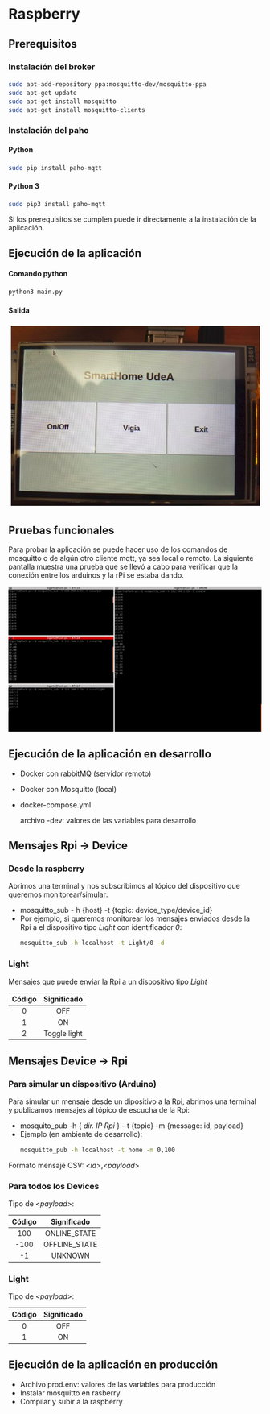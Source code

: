 # Raspberry #

## Prerequisitos ##

### Instalación del broker ###

```bash
sudo apt-add-repository ppa:mosquitto-dev/mosquitto-ppa
sudo apt-get update
sudo apt-get install mosquitto
sudo apt-get install mosquitto-clients
```

### Instalación del paho ###

#### Python ####

```bash
sudo pip install paho-mqtt
```

#### Python 3 ####

```bash
sudo pip3 install paho-mqtt
```

Si los prerequisitos se cumplen puede ir directamente a la instalación de la aplicación.

## Ejecución de la aplicación ##

#### Comando python ####

```bash
python3 main.py
```

#### Salida ####

![rasp](gateway_raspberry.jpg)

## Pruebas funcionales ##

Para probar la aplicación se puede hacer uso de los comandos de mosquitto o de algún otro cliente mqtt, ya sea local o 
remoto. La siguiente pantalla muestra una prueba que se llevó a cabo para verificar que la conexión entre los arduinos 
y la rPi se estaba dando.

![debug](debug_con_mosquitto.jpg)


## Ejecución de la aplicación en desarrollo ##
- Docker con rabbitMQ (servidor remoto)
- Docker con Mosquitto (local)
- docker-compose.yml

   archivo -dev: valores de las variables para desarrollo

## Mensajes Rpi -> Device ##
### Desde la raspberry ###
Abrimos una terminal y nos subscribimos al tópico del dispositivo que queremos monitorear/simular:
- mosquitto_sub - h {host} -t {topic: device_type/device_id}
- Por ejemplo, si queremos monitorear los mensajes enviados desde la Rpi a el dispositivo tipo *Light* con identificador *0*: 
   ```bash
   mosquitto_sub -h localhost -t Light/0 -d 
   ```

### Light ###
Mensajes que puede enviar la Rpi a un dispositivo tipo *Light*

|**Código**| **Significado** |
|:----:|:-----------:|
| 0 | OFF|
| 1 | ON|
| 2 | Toggle light|


## Mensajes Device -> Rpi ##
### Para simular un dispositivo (Arduino) ###
Para simular un mensaje desde un dipositivo a la Rpi, abrimos una terminal y publicamos mensajes al tópico de escucha de la Rpi:
- mosquito_pub -h { *dir. IP Rpi* } - t {topic} -m {message: id, payload}
- Ejemplo (en ambiente de desarrollo):
   ```bash
   mosquitto_pub -h localhost -t home -m 0,100
   ```

Formato mensaje CSV: \<*id*\>,\<*payload*\>

### Para todos los Devices ###

Tipo de \<*payload*\>:

|**Código**| **Significado** |
|:----:|:-----------:|
| 100  | ONLINE_STATE|
| -100 | OFFLINE_STATE|
|  -1  | UNKNOWN|

### Light ###
Tipo de \<*payload*\>:

|**Código**| **Significado** |
|:----:|:-----------:|
| 0 | OFF|
| 1 | ON |



## Ejecución de la aplicación en producción ##
- Archivo prod.env: valores de las variables para producción
- Instalar mosquitto en rasberry 
- Compilar y subir a la raspberry